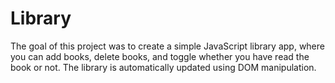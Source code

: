 # Library
The goal of this project was to create a simple JavaScript library app, where you can add books, delete books, and toggle whether you have read the book or not. The library is automatically updated using DOM manipulation.